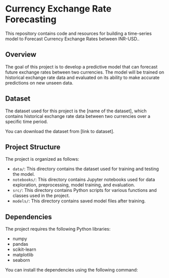 # Currency Exchange Rate Forecasting

This repository contains code and resources for building a time-series model to Forecast Currency Exchange Rates between INR-USD..

## Overview

The goal of this project is to develop a predictive model that can forecast future exchange rates between two currencies. The model will be trained on historical exchange rate data and evaluated on its ability to make accurate predictions on new unseen data.

## Dataset

The dataset used for this project is the [name of the dataset], which contains historical exchange rate data between two currencies over a specific time period.

You can download the dataset from [link to dataset].

## Project Structure

The project is organized as follows:

- `data/`: This directory contains the dataset used for training and testing the model.
- `notebooks/`: This directory contains Jupyter notebooks used for data exploration, preprocessing, model training, and evaluation.
- `src/`: This directory contains Python scripts for various functions and classes used in the project.
- `models/`: This directory contains saved model files after training.

## Dependencies

The project requires the following Python libraries:

- numpy
- pandas
- scikit-learn
- matplotlib
- seaborn

You can install the dependencies using the following command:

